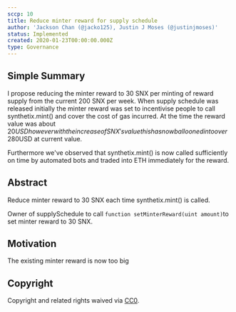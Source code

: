 ```yaml
---
sccp: 10
title: Reduce minter reward for supply schedule
author: 'Jackson Chan (@jacko125), Justin J Moses (@justinjmoses)'
status: Implemented
created: 2020-01-23T00:00:00.000Z
type: Governance
---
```


## Simple Summary
<!--"If you can't explain it simply, you don't understand it well enough." Provide a simplified and layman-accessible explanation of the SCCP.-->
I propose reducing the minter reward to 30 SNX per minting of reward supply from the current 200 SNX per week. When supply schedule was released initially the minter reward was set to incentivise people to call synthetix.mint() and cover the cost of gas incurred. At the time the reward value was about $20USD however with the increase of SNX's value this has now ballooned into over ~$280USD at current value.

Furthermore we've observed that synthetix.mint() is now called sufficiently on time by automated bots and traded into ETH immediately for the reward.   

## Abstract
<!--A short (~200 word) description of the variable change proposed.-->
Reduce minter reward to 30 SNX each time synthetix.mint() is called. 

Owner of supplySchedule to call ```function setMinterReward(uint amount)```to set minter reward to 30 SNX.


## Motivation
<!--The motivation is critical for SCCPs that want to update variables within Synthetix. It should clearly explain why the existing variable is not incentive aligned. SCCP submissions without sufficient motivation may be rejected outright.-->
The existing minter reward is now too big 

## Copyright
Copyright and related rights waived via [CC0](https://creativecommons.org/publicdomain/zero/1.0/).
